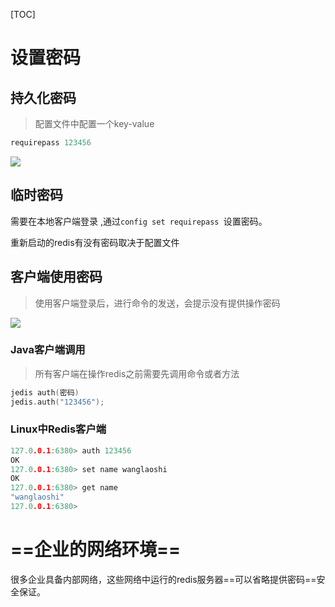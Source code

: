 [TOC]

# 设置密码

## 持久化密码

> 配置文件中配置一个key-value 

```c
requirepass 123456
```

![](https://note.youdao.com/yws/api/personal/file/3558A9FEDC7241F3A0D696AB3B477530?method=download&shareKey=3feb265f1347c137945b2972ac67f5ad)



## 临时密码

需要在本地客户端登录 ,通过`config set requirepass `设置密码。

重新启动的redis有没有密码取决于配置文件



## 客户端使用密码

> 使用客户端登录后，进行命令的发送，会提示没有提供操作密码

![](https://note.youdao.com/yws/api/personal/file/C56042F4E0334974BDE5A6B22CE764CF?method=download&shareKey=5a5993ff2db1e9243fbd41854b1adddd)



### Java客户端调用

> 所有客户端在操作redis之前需要先调用命令或者方法

```c
jedis auth(密码)
jedis.auth("123456");
```



### Linux中Redis客户端

```c
127.0.0.1:6380> auth 123456
OK
127.0.0.1:6380> set name wanglaoshi
OK
127.0.0.1:6380> get name
"wanglaoshi"
127.0.0.1:6380>
```



# ==企业的网络环境==

很多企业具备内部网络，这些网络中运行的redis服务器==可以省略提供密码==安全保证。